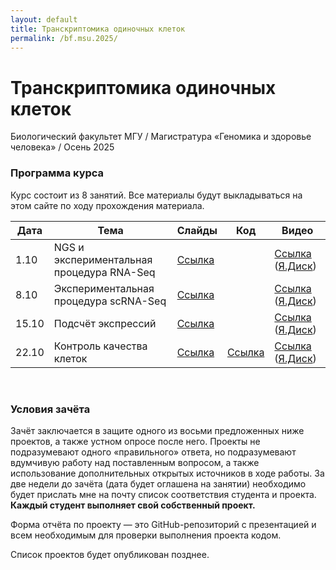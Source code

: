 ```yaml
---
layout: default
title: Транскриптомика одиночных клеток
permalink: /bf.msu.2025/
---
```

# **Транскриптомика одиночных клеток**
Биологический факультет МГУ / Магистратура «Геномика и здоровье человека» / Осень 2025

### Программа курса
Курс состоит из 8 занятий. Все материалы будут выкладываться на этом сайте по ходу прохождения материала.

|Дата|Тема|Слайды|Код|Видео|
|-|-|-|-|-|
|1.10|NGS и экспериментальная процедура RNA-Seq|[Ссылка](https://docs.google.com/presentation/d/1UPh9bUA_r04pv7ZuSkDO_TAiTqY3MKxoEGRRqNtp2GY/edit?usp=sharing)||[Ссылка](https://youtu.be/c7wVEOzMSRk) ([Я.Диск](https://disk.360.yandex.com/i/bVjQkKNlGdesaQ))|
|8.10|Экспериментальная процедура scRNA-Seq|[Ссылка](https://docs.google.com/presentation/d/1Ih_THnaaaqT57cWrOV310C3gu8FCZFESL8UdrW98OQw/edit?usp=sharing)||[Ссылка](https://youtu.be/R9Qj9KajGnE) ([Я.Диск](https://disk.360.yandex.com/i/JoARyNag2JUgbQ))|
|15.10|Подсчёт экспрессий|[Ссылка](https://docs.google.com/presentation/d/1PNqhwrPBkeCWC08KbEacZuErmRglplrlAhGjoLjLvns/edit?usp=sharing)||[Ссылка](https://youtu.be/5spTe41g2Ig) ([Я.Диск](https://disk.360.yandex.com/i/PQWUYyK7SCzOxg))|
|22.10|Контроль качества клеток|[Ссылка](https://docs.google.com/presentation/d/1wEhIzanEyI_-YdMH3uvFGVYpvwH1bvkb9PVu5PagcAM/edit?usp=sharing)|[Ссылка](https://colab.research.google.com/drive/1xs2MV7Lhy9ekBC7gL4Huv19PJ6IExYCN?usp=sharing)|[Ссылка](https://youtu.be/FgBAlH0l878) ([Я.Диск](https://disk.360.yandex.com/i/vM0Ab_YNs8SkYQ))|

<br>

### Условия зачёта
Зачёт заключается в защите одного из восьми предложенных ниже проектов, а также устном опросе после него.
Проекты не подразумевают одного «правильного» ответа, но подразумевают вдумчивую работу над поставленным вопросом,
а также использование дополнительных открытых источников в ходе работы. За две недели до зачёта (дата будет оглашена на занятии)
необходимо будет прислать мне на почту список соответствия студента и проекта. **Каждый студент выполняет свой собственный проект.**

Форма отчёта по проекту — это GitHub-репозиторий с презентацией и всем необходимым для проверки выполнения проекта кодом.

Список проектов будет опубликован позднее.

